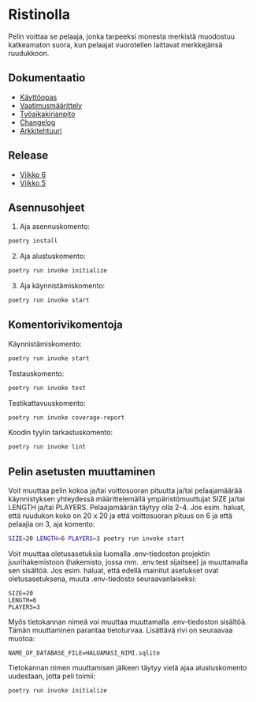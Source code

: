 # Ristinolla

Pelin voittaa se pelaaja, jonka tarpeeksi monesta merkistä muodostuu katkeamaton suora, kun pelaajat vuorotellen laittavat merkkejänsä ruudukkoon.

## Dokumentaatio

- [Käyttöopas](./dokumentaatio/kayttoopas.md)
- [Vaatimusmäärittely](./dokumentaatio/vaatimusmaarittely.md)
- [Työaikakirjanpito](./dokumentaatio/tyoaikakirjanpito.md)
- [Changelog](./dokumentaatio/changelog.md)
- [Arkkitehtuuri](./dokumentaatio/arkkitehtuuri.md)

## Release

- [Viikko 6](https://github.com/Emil-06737/ot-harjoitustyo/releases/tag/viikko6)
- [Viikko 5](https://github.com/Emil-06737/ot-harjoitustyo/releases/tag/viikko5)

## Asennusohjeet

1. Aja asennuskomento:

```bash
poetry install
```

2. Aja alustuskomento:

```bash
poetry run invoke initialize
```

3. Aja käynnistämiskomento:

```bash
poetry run invoke start
```

## Komentorivikomentoja

Käynnistämiskomento:

```bash
poetry run invoke start
```

Testauskomento:

```bash
poetry run invoke test
```

Testikattavuuskomento:

```bash
poetry run invoke coverage-report
```

Koodin tyylin tarkastuskomento:

```bash
poetry run invoke lint
```

## Pelin asetusten muuttaminen

Voit muuttaa pelin kokoa ja/tai voittosuoran pituutta ja/tai pelaajamäärää käynnistyksen yhteydessä määrittelemällä ympäristömuuttujat SIZE ja/tai LENGTH ja/tai PLAYERS. Pelaajamäärän täytyy olla 2-4. Jos esim. haluat, että ruudukon koko on 20 x 20 ja että voittosuoran pituus on 6 ja että pelaajia on 3, aja komento:

```bash
SIZE=20 LENGTH=6 PLAYERS=3 poetry run invoke start
```

Voit muuttaa oletusasetuksia luomalla .env-tiedoston projektin juurihakemistoon (hakemisto, jossa mm. .env.test sijaitsee) ja muuttamalla sen sisältöä. Jos esim. haluat, että edellä mainitut asetukset ovat oletusasetuksena, muuta .env-tiedosto seuraavanlaiseksi:

```
SIZE=20
LENGTH=6
PLAYERS=3
```

Myös tietokannan nimeä voi muuttaa muuttamalla .env-tiedoston sisältöä. Tämän muuttaminen parantaa tietoturvaa. Lisättävä rivi on seuraavaa muotoa:

```
NAME_OF_DATABASE_FILE=HALUAMASI_NIMI.sqlite
```

Tietokannan nimen muuttamisen jälkeen täytyy vielä ajaa alustuskomento uudestaan, jotta peli toimii:

```bash
poetry run invoke initialize
```

